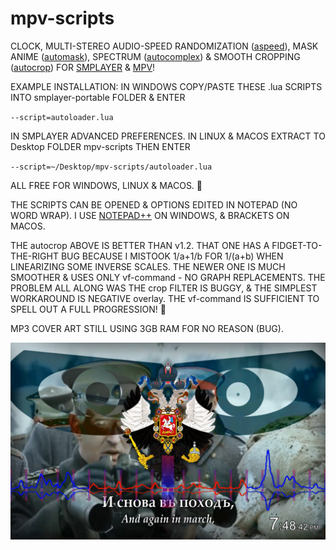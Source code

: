 # mpv-scripts
CLOCK, MULTI-STEREO AUDIO-SPEED RANDOMIZATION ([aspeed](aspeed.lua)), MASK ANIME ([automask](automask.lua)), SPECTRUM ([autocomplex](autocomplex.lua)) & SMOOTH CROPPING ([autocrop](autocrop.lua)) FOR [SMPLAYER](https://smplayer.info) & [MPV](https://mpv.io)! 

EXAMPLE INSTALLATION: IN WINDOWS COPY/PASTE THESE .lua SCRIPTS INTO smplayer-portable FOLDER & ENTER 

`--script=autoloader.lua`

IN SMPLAYER ADVANCED PREFERENCES. IN LINUX & MACOS EXTRACT TO Desktop FOLDER mpv-scripts THEN ENTER

`--script=~/Desktop/mpv-scripts/autoloader.lua`

ALL FREE FOR WINDOWS, LINUX & MACOS. 🙂

THE SCRIPTS CAN BE OPENED & OPTIONS EDITED IN NOTEPAD (NO WORD WRAP). I USE [NOTEPAD++](https://notepad-plus-plus.org/downloads/) ON WINDOWS, & BRACKETS ON MACOS.

THE autocrop ABOVE IS BETTER THAN v1.2. THAT ONE HAS A FIDGET-TO-THE-RIGHT BUG BECAUSE I MISTOOK 1/a+1/b FOR 1/(a+b) WHEN LINEARIZING SOME INVERSE SCALES. THE NEWER ONE IS MUCH SMOOTHER & USES ONLY vf-command - NO GRAPH REPLACEMENTS. THE PROBLEM ALL ALONG WAS THE crop FILTER IS BUGGY, & THE SIMPLEST WORKAROUND IS NEGATIVE overlay. THE vf-command IS SUFFICIENT TO SPELL OUT A FULL PROGRESSION! 🙂

MP3 COVER ART STILL USING 3GB RAM FOR NO REASON (BUG).

![alt text](https://github.com/TinosNitso/mpv-scripts/blob/main/SCREENSHOT.PNG)
